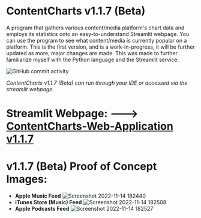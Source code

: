# ContentCharts v1.1.7 (Beta)
A program that gathers various content/media platform's chart data and employs its statistics onto an easy-to-understand Streamlit webpage. 
You can use the program to see what content/media is currently popular on a platform.
This is the first version, and is a work-in-progress, it will be further updated as more, major changes are made.
This was made to further familiarize myself with the Python language and the Streamlit service. 

![GitHub commit activity](https://img.shields.io/github/commit-activity/y/ariankharazmi/ContentCharts-Web-Application)

*ContentCharts v1.1.7 (Beta) can run through your IDE or accessed via the streamlit webpage.*


# Streamlit Webpage: ---> [ContentCharts-Web-Application v1.1.7](https://ariankharazmi-contentcharts-web-application-main-mj8coh.streamlit.app/)

# **v1.1.7 (Beta) Proof of Concept Images:**

- **Apple Music Feed**
![Screenshot 2022-11-14 182440](https://user-images.githubusercontent.com/100003892/201788907-cca9cece-38ae-4ce4-aa8c-f9549e6ad386.png)
- **iTunes Store (Music) Feed**
![Screenshot 2022-11-14 182508](https://user-images.githubusercontent.com/100003892/201788925-f105e61a-e424-4932-b824-f7e649969223.png)
- **Apple Podcasts Feed**
![Screenshot 2022-11-14 182527](https://user-images.githubusercontent.com/100003892/201788936-ec30cfd4-2fd1-48ef-b12a-6698aa5e35ac.png)

